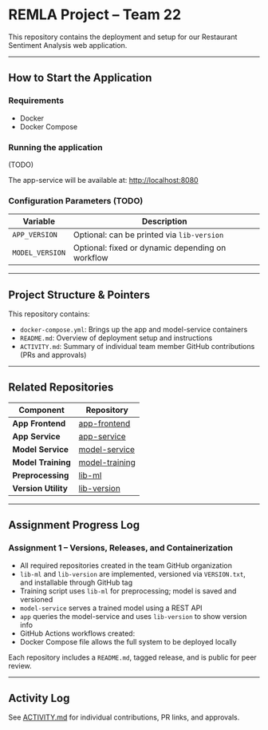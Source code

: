 # REMLA Project – Team 22

This repository contains the deployment and setup for our Restaurant Sentiment Analysis web application.

---

##  How to Start the Application

### Requirements
- Docker
- Docker Compose

### Running the application

(TODO)

The app-service will be available at: [http://localhost:8080](http://localhost:8080)

### Configuration Parameters (TODO)

| Variable             | Description                                          |
|----------------------|------------------------------------------------------|
| `APP_VERSION`        | Optional: can be printed via `lib-version`          |
| `MODEL_VERSION`      | Optional: fixed or dynamic depending on workflow     |

---

##  Project Structure & Pointers

This repository contains:

- `docker-compose.yml`: Brings up the app and model-service containers
- `README.md`: Overview of deployment setup and instructions
- `ACTIVITY.md`: Summary of individual team member GitHub contributions (PRs and approvals)

---

##  Related Repositories

| Component          | Repository                                                             |
|--------------------|------------------------------------------------------------------------|
| **App Frontend**            | [app-frontend](https://github.com/remla25-team22/app-frontend)                          |
| **App Service**            | [app-service](https://github.com/remla25-team22/app-service)                          |
| **Model Service**  | [model-service](https://github.com/remla25-team22/model-service)      |
| **Model Training** | [model-training](https://github.com/remla25-team22/model-training)    |
| **Preprocessing**  | [lib-ml](https://github.com/remla25-team22/lib-ml)                    |
| **Version Utility**| [lib-version](https://github.com/remla25-team22/lib-version)          |

---

## Assignment Progress Log

###  Assignment 1 – Versions, Releases, and Containerization

- All required repositories created in the team GitHub organization
- `lib-ml` and `lib-version` are implemented, versioned via `VERSION.txt`, and installable through GitHub tag
- Training script uses `lib-ml` for preprocessing; model is saved and versioned
- `model-service` serves a trained model using a REST API
- `app` queries the model-service and uses `lib-version` to show version info
- GitHub Actions workflows created:
- Docker Compose file allows the full system to be deployed locally

Each repository includes a `README.md`, tagged release, and is public for peer review.

---


##  Activity Log

See [ACTIVITY.md](./ACTIVITY.md) for individual contributions, PR links, and approvals.
